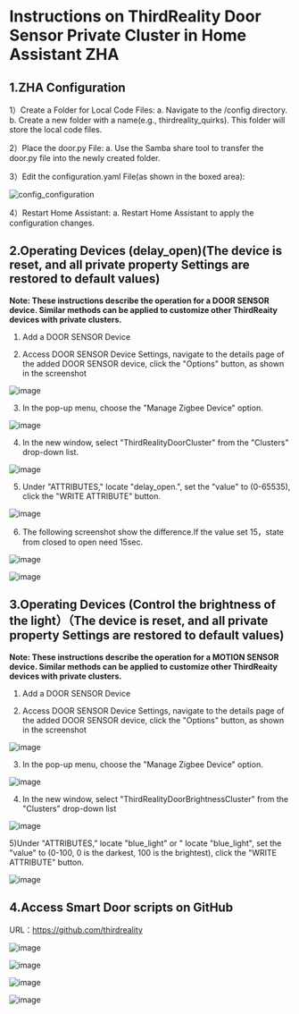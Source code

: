 # Instructions on ThirdReality Door Sensor Private Cluster in Home Assistant ZHA

## 1.ZHA Configuration

1）Create a Folder for Local Code Files:
a. Navigate to the /config directory.
b. Create a new folder with a name(e.g., thirdreality_quirks). This folder will store the local code files.

2）Place the door.py File:
a. Use the Samba share tool to transfer the door.py file into the newly created folder.

3）Edit the configuration.yaml File(as shown in the boxed area):

![config_configuration](assets/door/1.png)

4）Restart Home Assistant:
a. Restart Home Assistant to apply the configuration changes.

## 2.Operating Devices (delay_open)(The device is reset, and all private property Settings are restored to default values)

**Note: These instructions describe the operation for a DOOR SENSOR device. Similar methods can be applied to customize other ThirdReaity devices with private clusters.**

1) Add a DOOR SENSOR Device

2) Access DOOR SENSOR Device Settings, navigate to the details page of the added DOOR SENSOR device, click the "Options" button, as shown in the screenshot

![image](assets/door/2.png)

3) In the pop-up menu, choose the "Manage Zigbee Device" option.

![image](assets/door/11.png)

4) In the new window, select "ThirdRealityDoorCluster" from the "Clusters" drop-down list.

![image](assets/door/3.png)

5) Under "ATTRIBUTES," locate "delay_open.", set the "value" to (0-65535), click the "WRITE ATTRIBUTE" button.

![image](assets/door/4.png)

6) The following screenshot show the difference.If the value set 15，state from closed to open need 15sec.

![image](assets/door/5.png)

![image](assets/door/6.png)


## 3.Operating Devices (Control the brightness of the light）（The device is reset, and all private property Settings are restored to default values)

**Note: These instructions describe the operation for a MOTION SENSOR device. Similar methods can be applied to customize other ThirdReaity devices with private clusters.**

1) Add a DOOR SENSOR Device

2) Access DOOR SENSOR Device Settings, navigate to the details page of the added DOOR SENSOR device, click the "Options" button, as shown in the screenshot

![image](assets/door/2.png)

3) In the pop-up menu, choose the "Manage Zigbee Device" option.

![image](assets/door/11.png)

4) In the new window, select "ThirdRealityDoorBrightnessCluster" from the "Clusters" drop-down list

![image](assets/door/12.png)

5)Under "ATTRIBUTES," locate "blue_light" or " locate "blue_light", set the "value" to (0-100,    0 is the darkest, 100 is the brightest), click the "WRITE ATTRIBUTE" button.

![image](assets/door/14.png)


## 4.Access Smart Door scripts on GitHub

URL：https://github.com/thirdreality

![image](assets/door/7.png)

![image](assets/door/8.png)

![image](assets/door/9.png)

![image](assets/door/10.png)


